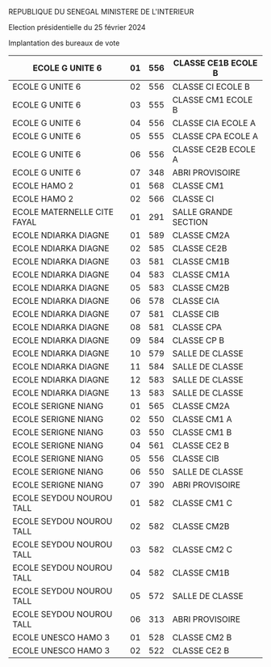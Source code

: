 REPUBLIQUE DU SENEGAL MINISTERE DE L'INTERIEUR

Election présidentielle du 25 février 2024

Implantation des bureaux de vote

| ECOLE G UNITE 6 | 01 | 556 | CLASSE CE1B ECOLE B |
| - | - | - | - |
| ECOLE G UNITE 6 | 02 | 556 | CLASSE CI ECOLE B |
| ECOLE G UNITE 6 | 03 | 555 | CLASSE CM1 ECOLE B |
| ECOLE G UNITE 6 | 04 | 556 | CLASSE CIA ECOLE A |
| ECOLE G UNITE 6 | 05 | 555 | CLASSE CPA ECOLE A |
| ECOLE G UNITE 6 | 06 | 556 | CLASSE CE2B ECOLE A |
| ECOLE G UNITE 6 | 07 | 348 | ABRI PROVISOIRE |
| ECOLE HAMO 2 | 01 | 568 | CLASSE CM1 |
| ECOLE HAMO 2 | 02 | 566 | CLASSE CI |
| ECOLE MATERNELLE CITE FAYAL | 01 | 291 | SALLE GRANDE SECTION |
| ECOLE NDIARKA DIAGNE | 01 | 589 | CLASSE CM2A |
| ECOLE NDIARKA DIAGNE | 02 | 585 | CLASSE CE2B |
| ECOLE NDIARKA DIAGNE | 03 | 581 | CLASSE CM1B |
| ECOLE NDIARKA DIAGNE | 04 | 583 | CLASSE CM1A |
| ECOLE NDIARKA DIAGNE | 05 | 583 | CLASSE CM2B |
| ECOLE NDIARKA DIAGNE | 06 | 578 | CLASSE CIA |
| ECOLE NDIARKA DIAGNE | 07 | 581 | CLASSE CIB |
| ECOLE NDIARKA DIAGNE | 08 | 581 | CLASSE CPA |
| ECOLE NDIARKA DIAGNE | 09 | 584 | CLASSE CP B |
| ECOLE NDIARKA DIAGNE | 10 | 579 | SALLE DE CLASSE |
| ECOLE NDIARKA DIAGNE | 11 | 584 | SALLE DE CLASSE |
| ECOLE NDIARKA DIAGNE | 12 | 583 | SALLE DE CLASSE |
| ECOLE NDIARKA DIAGNE | 13 | 583 | SALLE DE CLASSE |
| ECOLE SERIGNE NIANG | 01 | 565 | CLASSE CM2A |
| ECOLE SERIGNE NIANG | 02 | 550 | CLASSE CM1 A |
| ECOLE SERIGNE NIANG | 03 | 550 | CLASSE CM1 B |
| ECOLE SERIGNE NIANG | 04 | 561 | CLASSE CE2 B |
| ECOLE SERIGNE NIANG | 05 | 556 | CLASSE CIB |
| ECOLE SERIGNE NIANG | 06 | 550 | SALLE DE CLASSE |
| ECOLE SERIGNE NIANG | 07 | 390 | ABRI PROVISOIRE |
| ECOLE SEYDOU NOUROU TALL | 01 | 582 | CLASSE CM1 C |
| ECOLE SEYDOU NOUROU TALL | 02 | 582 | CLASSE CM2B |
| ECOLE SEYDOU NOUROU TALL | 03 | 582 | CLASSE CM2 C |
| ECOLE SEYDOU NOUROU TALL | 04 | 582 | CLASSE CM1B |
| ECOLE SEYDOU NOUROU TALL | 05 | 572 | SALLE DE CLASSE |
| ECOLE SEYDOU NOUROU TALL | 06 | 313 | ABRI PROVISOIRE |
| ECOLE UNESCO HAMO 3 | 01 | 528 | CLASSE CM2 B |
| ECOLE UNESCO HAMO 3 | 02 | 522 | CLASSE CE2 B |

<!-- PageNumber="2/13" -->
